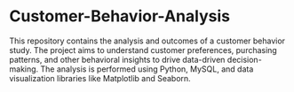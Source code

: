 # Customer-Behavior-Analysis
This repository contains the analysis and outcomes of a customer behavior study. The project aims to understand customer preferences, purchasing patterns, and other behavioral insights to drive data-driven decision-making. The analysis is performed using Python, MySQL, and data visualization libraries like Matplotlib and Seaborn.
